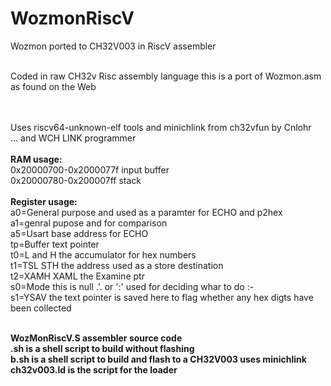 # WozmonRiscV
Wozmon ported to  CH32V003 in RiscV assembler<br><br>

Coded in raw CH32v Risc assembly language this is a port of
Wozmon.asm as found on the Web<br><br><br>

Uses riscv64-unknown-elf tools and minichlink from ch32vfun by Cnlohr<br>
... and WCH LINK programmer<br><br>
<b>RAM usage:</b><br>
0x20000700-0x2000077f input buffer<br>
0x20000780-0x200007ff stack<br><br>
<b>Register usage:</b><br>
a0=General purpose and used as a paramter for ECHO and p2hex<br>
a1=genral pupose and for comparison<br>
a5=Usart base address for ECHO<br>
tp=Buffer text pointer<br>
t0=L and H the accumulator for hex numbers<br>
t1=TSL STH the address used as a store destination<br>
t2=XAMH XAML the Examine ptr<br>
s0=Mode this is null .'. or ':' used for deciding whar to do :-<br>
s1=YSAV the text pointer is saved here to flag whether any hex digts have been collected<br><br>

<b>WozMonRiscV.S assembler source code</b><br>
<b>.sh is a shell script to build without flashing</b><br>
<b>b.sh is a shell script to build and flash to a CH32V003 uses minichlink</b><br>
<b>ch32v003.ld is the script for the loader</b>
